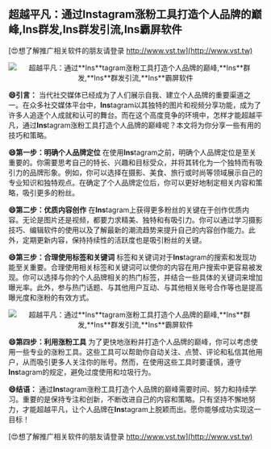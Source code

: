 ## **超越平凡：通过**Ins**tagram涨粉工具打造个人品牌的巅峰,**Ins**群发,**Ins**群发引流,**Ins**霸屏软件**

[😍想了解推广相关软件的朋友请登录 http://www.vst.tw](http://www.vst.tw)

 <center><img src="https://vst.tw/MP4/tuiguang/png/6.png" alt="超越平凡：通过**Ins**tagram涨粉工具打造个人品牌的巅峰,**Ins**群发,**Ins**群发引流,**Ins**霸屏软件"></center>

**😄引言：**
当代社交媒体已经成为了人们展示自我、建立个人品牌的重要渠道之一。在众多社交媒体平台中，**Ins**tagram以其独特的图片和视频分享功能，成为了许多人追逐个人成就和认可的舞台。而在这个高度竞争的环境中，怎样才能超越平凡，通过**Ins**tagram涨粉工具打造个人品牌的巅峰呢？本文将为你分享一些有用的技巧和策略。

**😄第一步：明确个人品牌定位**
在使用**Ins**tagram之前，明确个人品牌定位是至关重要的。你需要思考自己的特长、兴趣和目标受众，并将其转化为一个独特而有吸引力的品牌形象。例如，你可以选择在摄影、美食、旅行或时尚等领域展示自己的专业知识和独特观点。在确定了个人品牌定位后，你可以更好地制定相关内容和策略，吸引更多的粉丝。

**😄第二步：优质内容创作**
在**Ins**tagram上获得更多粉丝的关键在于创作优质内容。无论是图片还是视频，都要力求精美、独特和有吸引力。你可以通过学习摄影技巧、编辑软件的使用以及了解最新的潮流趋势来提升自己的内容创作能力。此外，定期更新内容，保持持续性的活跃度也是吸引粉丝的关键。

**😄第三步：合理使用标签和关键词**
标签和关键词对于**Ins**tagram的搜索和发现功能至关重要。合理使用相关标签和关键词可以使你的内容在用户搜索中更容易被发现。你可以选择与你的个人品牌相关的热门标签，并结合一些具体的关键词来增加曝光率。此外，参与热门话题、与其他用户互动、与其他相关账号合作等也是提高曝光度和涨粉的有效方式。

 <center><img src="https://vst.tw/MP4/tuiguang/png/2.png" alt="超越平凡：通过**Ins**tagram涨粉工具打造个人品牌的巅峰,**Ins**群发,**Ins**群发引流,**Ins**霸屏软件"></center>

**😄第四步：利用涨粉工具**
为了更快地涨粉并打造个人品牌的巅峰，你可以考虑使用一些专业的涨粉工具。这些工具可以帮助你自动关注、点赞、评论和私信其他用户，从而吸引更多人关注你的账号。然而，在使用这些工具时要谨慎，遵守**Ins**tagram的规定，避免过度使用和垃圾行为。

**😄结语：**
通过**Ins**tagram涨粉工具打造个人品牌的巅峰需要时间、努力和持续学习。重要的是保持专注和创新，不断改进自己的内容和策略。只有坚持不懈地努力，才能超越平凡，让个人品牌在**Ins**tagram上脱颖而出。愿你能够成功实现这一目标！

[😍想了解推广相关软件的朋友请登录 http://www.vst.tw](http://www.vst.tw)



